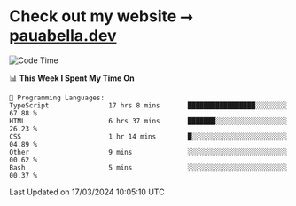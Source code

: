 # Check out my website ⭢ [pauabella.dev](https://pauabella.dev)

<!--START_SECTION:waka-->
![Code Time](http://img.shields.io/badge/Code%20Time-3%2C111%20hrs%206%20mins-blue)

📊 **This Week I Spent My Time On** 

```text
💬 Programming Languages: 
TypeScript               17 hrs 8 mins       █████████████████░░░░░░░░   67.88 % 
HTML                     6 hrs 37 mins       ███████░░░░░░░░░░░░░░░░░░   26.23 % 
CSS                      1 hr 14 mins        █░░░░░░░░░░░░░░░░░░░░░░░░   04.89 % 
Other                    9 mins              ░░░░░░░░░░░░░░░░░░░░░░░░░   00.62 % 
Bash                     5 mins              ░░░░░░░░░░░░░░░░░░░░░░░░░   00.37 % 
```


 Last Updated on 17/03/2024 10:05:10 UTC
<!--END_SECTION:waka-->

